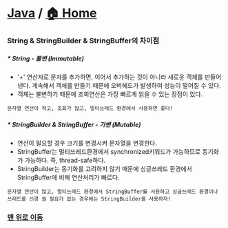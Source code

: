 # [Java](https://github.com/hyojaekim/TIL/tree/master/Java) / [🏠 Home](https://github.com/hyojaekim/TIL)

### String & StringBuilder & StringBuffer의 차이점

##### \* String - 불변 (Immutable)

- '+' 연산자로 문자를 추가하면, 이어서 추가하는 것이 아니라 새로운 객체를 만들어낸다. 계속해서 객체를 만들기 때문에 오버헤드가 발생하여 성능이 떨어질 수 있다.
- 객체는 불변하기 때문에 조회연산은 가장 빠르게 읽을 수 있는 장점이 있다.

```
문자열 연산이 적고, 조회가 많고, 멀티쓰레드 환경에서 사용하면 좋다!
```

##### \* StringBuilder & StringBuffer - 가변 (Mutable)

- 연산이 필요할 경우 크기를 변경시켜 문자열을 변경한다.
- StringBuffer는 멀티쓰레드환경에서 synchronized키워드가 가능하므로 동기화가 가능하다. 즉, thread-safe하다.
- StringBuilder는 동기화를 고려하지 않기 때문에 싱글쓰레드 환경에서 StringBuffer에 비해 연산처리가 빠르다.

```
문자열 연산이 많고, 멀티쓰레드 환경에서 StringBuffer를 사용하고 싱글쓰레드 환경이나 쓰레드를 신경 쓸 필요가 없는 경우에는 StringBuilder를 사용하자!
```

### [맨 위로 이동](https://github.com/hyojaekim/TIL/blob/master/Java/create-string.md#java---home)
